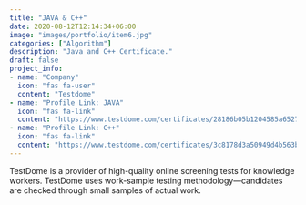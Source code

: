```yaml
---
title: "JAVA & C++"
date: 2020-08-12T12:14:34+06:00
image: "images/portfolio/item6.jpg"
categories: ["Algorithm"]
description: "Java and C++ Certificate."
draft: false
project_info:
- name: "Company"
  icon: "fas fa-user"
  content: "Testdome"
- name: "Profile Link: JAVA"
  icon: "fas fa-link"
  content: "https://www.testdome.com/certificates/28186b05b1204585a6527ae3721f96a3"
- name: "Profile Link: C++"
  icon: "fas fa-link"
  content: "https://www.testdome.com/certificates/3c8178d3a50949d4b563b817033a6464"
---
```

TestDome is a provider of high-quality online screening tests for knowledge workers. TestDome uses work-sample testing methodology—candidates are checked through small samples of actual work.